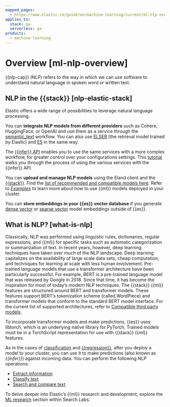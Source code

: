 ```yaml
---
mapped_pages:
  - https://www.elastic.co/guide/en/machine-learning/current/ml-nlp-overview.html
applies_to:
  stack: ga
  serverless: ga
products:
  - machine-learning
---
```


# Overview [ml-nlp-overview]

{{nlp-cap}} (NLP) refers to the way in which we can use software to understand natural language in spoken word or written text.

## NLP in the {{stack}} [nlp-elastic-stack]

Elastic offers a wide range of possibilities to leverage natural language processing.

You can **integrate NLP models from different providers** such as Cohere, HuggingFace, or OpenAI and use them as a service through the [semantic_text](../../../solutions/search/semantic-search/semantic-search-semantic-text.md) workflow. You can also use [ELSER](ml-nlp-elser.md) (the retrieval model trained by Elastic) and [E5](ml-nlp-e5.md) in the same way.

The [{{infer}} API](https://www.elastic.co/docs/api/doc/elasticsearch/group/endpoint-inference) enables you to use the same services with a more complex workflow, for greater control over your configurations settings. This [tutorial](../../elastic-inference/inference-api.md) walks you through the process of using the various services with the {{infer}} API.

You can **upload and manage NLP models** using the Eland client and the [{{stack}}](ml-nlp-deploy-models.md). Find the  [list of recommended and compatible models here](ml-nlp-model-ref.md). Refer to [*Examples*](ml-nlp-examples.md) to learn more about how to use {{ml}} models deployed in your cluster.

You can **store embeddings in your {{es}} vector database** if you generate [dense vector](elasticsearch://reference/elasticsearch/mapping-reference/dense-vector.md) or [sparse vector](elasticsearch://reference/elasticsearch/mapping-reference/sparse-vector.md) model embeddings outside of {{es}}.

## What is NLP? [what-is-nlp]

Classically, NLP was performed using linguistic rules, dictionaries, regular expressions, and {{ml}} for specific tasks such as automatic categorization or summarization of text. In recent years, however, deep learning techniques have taken over much of the NLP landscape. Deep learning capitalizes on the availability of large scale data sets, cheap computation, and techniques for learning at scale with less human involvement. Pre-trained language models that use a transformer architecture have been particularly successful. For example, BERT is a pre-trained language model that was released by Google in 2018. Since that time, it has become the inspiration for most of today’s modern NLP techniques. The {{stack}} {{ml}} features are structured around BERT and transformer models. These features support BERT’s tokenization scheme (called WordPiece) and transformer models that conform to the standard BERT model interface. For the current list of supported architectures, refer to [Compatible third party models](ml-nlp-model-ref.md).

To incorporate transformer models and make predictions, {{es}} uses libtorch, which is an underlying native library for PyTorch. Trained models must be in a TorchScript representation for use with {{stack}} {{ml}} features.

As in the cases of [classification](../data-frame-analytics/ml-dfa-classification.md) and [{{regression}}](../data-frame-analytics/ml-dfa-regression.md), after you deploy a model to your cluster, you can use it to make predictions (also known as *{{infer}}*) against incoming data. You can perform the following NLP operations:

* [Extract information](ml-nlp-extract-info.md)
* [Classify text](ml-nlp-classify-text.md)
* [Search and compare text](ml-nlp-search-compare.md)

To delve deeper into Elastic’s {{ml}} research and development, explore the [ML research](https://www.elastic.co/search-labs/blog/categories/ml-research) section within Search Labs.
